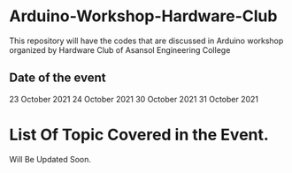 # Arduino-Workshop-Hardware-Club
This repository will have the codes that are discussed in Arduino workshop organized by Hardware Club of Asansol Engineering College 

## Date of the event
23 October 2021
24 October 2021
30 October 2021
31 October 2021


# List Of Topic Covered in the Event.

  Will Be Updated Soon.
